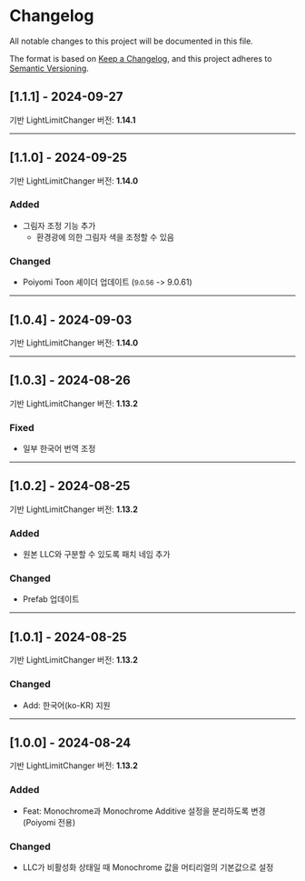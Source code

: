 # Changelog
All notable changes to this project will be documented in this file.

The format is based on [Keep a Changelog](https://keepachangelog.com/en/1.0.0/),
and this project adheres to [Semantic Versioning](https://semver.org/spec/v2.0.0.html).

<!--
## [1.x.x] - 2024-x-x
기반 LightLimitChanger 버전: <b>1.x.x</b>

### Added
- 

### Changed
- 

### Deprecated 
- 

### Removed 
- 

### Fixed 
- 

---

-->

## [1.1.1] - 2024-09-27
기반 LightLimitChanger 버전: <b>1.14.1</b>

---

## [1.1.0] - 2024-09-25
기반 LightLimitChanger 버전: <b>1.14.0</b>

### Added
- 그림자 조정 기능 추가
  - 환경광에 의한 그림자 색을 조정할 수 있음

### Changed
- Poiyomi Toon 셰이더 업데이트 (<small>9.0.56</small> -> 9.0.61)

---

## [1.0.4] - 2024-09-03
기반 LightLimitChanger 버전: <b>1.14.0</b>

---

## [1.0.3] - 2024-08-26
기반 LightLimitChanger 버전: <b>1.13.2</b>

### Fixed
- 일부 한국어 번역 조정

---

## [1.0.2] - 2024-08-25
기반 LightLimitChanger 버전: <b>1.13.2</b>

### Added
- 원본 LLC와 구분할 수 있도록 패치 네임 추가

### Changed
- Prefab 업데이트

---

## [1.0.1] - 2024-08-25
기반 LightLimitChanger 버전: <b>1.13.2</b>

### Changed
- Add: 한국어(ko-KR) 지원

---

## [1.0.0] - 2024-08-24
기반 LightLimitChanger 버전: <b>1.13.2</b>

### Added
- Feat: Monochrome과 Monochrome Additive 설정을 분리하도록 변경(Poiyomi 전용)

### Changed
- LLC가 비활성화 상태일 때 Monochrome 값을 머티리얼의 기본값으로 설정
